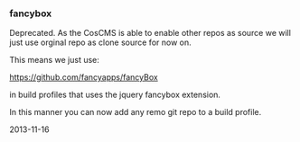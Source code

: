 ### fancybox

Deprecated. As the CosCMS is able to enable other repos as source we will just use orginal repo as clone source for now on. 

This means we just use: 

https://github.com/fancyapps/fancyBox

in build profiles that uses the jquery fancybox extension. 

In this manner you can now add any remo git repo to a build profile. 

2013-11-16
